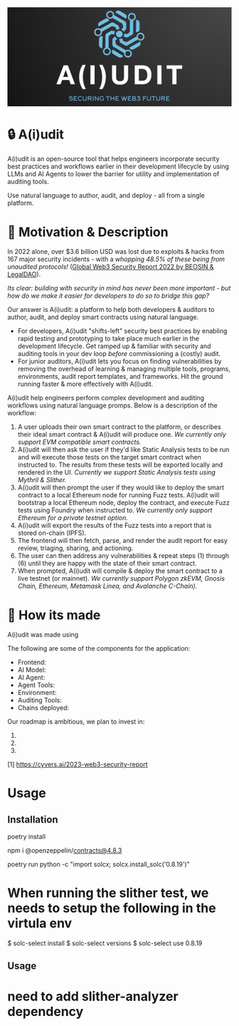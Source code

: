 <img src="./assets/aiudit-logo-full.png" width="1000">

# :lock: A(i)udit
A(i)udit is an open-source tool that helps engineers incorporate security best practices and workflows earlier in their development lifecycle by using LLMs and AI Agents to lower the barrier for utility and implementation of auditing tools.

Use natural language to author, audit, and deploy - all from a single platform.

# :runner: Motivation & Description
In 2022 alone, over $3.6 billion USD was lost due to exploits & hacks from 167 major security incidents - with a *whopping 48.5% of these being from unaudited protocols!* ([Global Web3 Security Report 2022 by BEOSIN & LegalDAO](https://beosin.com/resources/Global_Web3_Security_Report_2022_.pdf)).

*Its clear: building with security in mind has _never_ been more important - but how do we make it easier for developers to do so to bridge this gap?*

Our answer is A(i)udit: a platform to help both developers & auditors to author, audit, and deploy smart contracts using natural language. 
* For developers, A(i)udit "shifts-left" security best practices by enabling rapid testing and prototyping to take place much earlier in the development lifecycle. Get ramped up & familiar with security and auditing tools in your dev loop _before_ commissioning a (costly) audit.
* For junior auditors, A(i)udit lets you focus on finding vulnerabilities by removing the overhead of learning & managing multiple tools, programs, environments, audit report templates, and frameworks. Hit the ground running faster & more effectively with A(i)udit.

A(i)udit help engineers perform complex development and auditing workflows using natural language promps. Below is a description of the workflow:
1. A user uploads their own smart contract to the platform, or describes their ideal smart contract & A(i)udit will produce one. _We currently only support EVM compatible smart contracts._
2. A(i)udit will then ask the user if they'd like Static Analysis tests to be run and will execute those tests on the target smart contract when instructed to. The results from these tests will be exported locally and rendered in the UI. _Currently we support Static Analysis tests using Mythril & Slither._
3. A(i)udit will then prompt the user if they would like to deploy the smart contract to a local Ethereum node for running Fuzz tests. A(i)udit will bootstrap a local Ethereum node, deploy the contract, and execute Fuzz tests using Foundry when instructed to. _We currently only support Ethereum for a private testnet option._
4. A(i)udit will export the results of the Fuzz tests into a report that is stored on-chain (IPFS).
5. The frontend will then fetch, parse, and render the audit report for easy review, triaging, sharing, and actioning.
6. The user can then address any vulnerabilities & repeat steps (1) through (6) until they are happy with the state of their smart contract.
7. When prompted, A(i)udit will compile & deploy the smart contract to a live testnet (or mainnet). _We currently support Polygon zkEVM, Gnosis Chain, Ethereum, Metamask Linea, and Avalanche C-Chain)._

# :nut_and_bolt: How its made
A(i)udit was made using <TODO>

The following are some of the components for the application:
* Frontend: <TODO>
* AI Model: <TODO>
* AI Agent: <TODO>
* Agent Tools: <TODO>
* Environment: <TODO>
* Auditing Tools: <TODO>
* Chains deployed: <TODO>

Our roadmap is ambitious, we plan to invest in:
1.  <TODO>
2.  <TODO>
3.  <TODO>

[1] https://cyvers.ai/2023-web3-security-report

# Usage
## Installation
poetry install

npm i @openzeppelin/contracts@4.8.3

poetry run python -c "import solcx; solcx.install_solc('0.8.19')"

# When running the slither test, we needs to setup the following in the virtula env
$ solc-select install <version> 
$ solc-select versions
$ solc-select use 0.8.19
## Usage

# need to add slither-analyzer dependency
